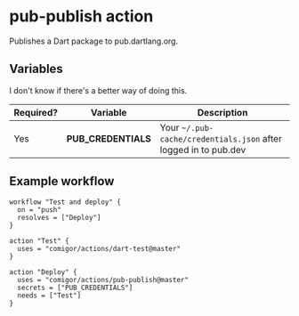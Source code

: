 # pub-publish action

Publishes a Dart package to pub.dartlang.org.

## Variables

I don't know if there's a better way of doing this.

| Required? | Variable              | Description                                                     |
|-----------|-----------------------|-----------------------------------------------------------------|
| Yes       | **PUB_CREDENTIALS**   | Your `~/.pub-cache/credentials.json` after logged in to pub.dev |

## Example workflow

```hcl
workflow "Test and deploy" {
  on = "push"
  resolves = ["Deploy"]
}

action "Test" {
  uses = "comigor/actions/dart-test@master"
}

action "Deploy" {
  uses = "comigor/actions/pub-publish@master"
  secrets = ["PUB_CREDENTIALS"]
  needs = ["Test"]
}
```
